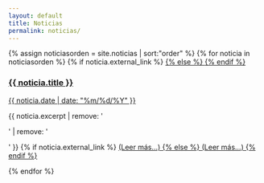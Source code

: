 ```yaml
---
layout: default
title: Noticias
permalink: noticias/
---
```

<section>
{% assign noticiasorden = site.noticias | sort:"order" %}
  {% for noticia in noticiasorden %}
      {% if noticia.external_link %}
        <a href="http://{{ noticia.external_link }}">
      {% else %}
        <a href="{{ noticia.url }}">
      {% endif %}
        <h3>{{ noticia.title }}</h3>
        <span>{{ noticia.date | date: "%m/%d/%Y" }}</span>
      </a>
      <p>{{ noticia.excerpt | remove: '<p>' | remove: '</p>' }}
      {% if noticia.external_link %}
        <a class="leermas" href="http://{{ noticia.external_link }}">(Leer más...)
      {% else %}
        <a class="leermas" href="{{ noticia.url }}">(Leer más...)
      {% endif %}
        </a>
      </p>
  {% endfor %}
</section>
